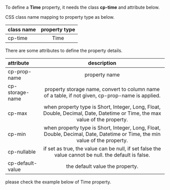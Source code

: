 To define a __Time__ property, it needs the class __cp-time__ and attribute below.

CSS class name mapping to property type as below.

|class name|property type|
|:------|:-------:|
|cp-time|Time|


There are some attributes to define the property details.

|attribute|description|
|:------|:-------:|
|cp-prop-name|property name|
|cp-storage-name|property storage name, convert to column name of a table, if not given, cp-prop-name is applied.|
|cp-max|when property type is Short, Integer, Long, Float, Double, Decimal, Date, Datetime or Time, the max value of the property.|
|cp-min|when property type is Short, Integer, Long, Float, Double, Decimal, Date, Datetime or Time, the min value of the property.|
|cp-nullable|if set as true, the value can be null, if set false the value cannot be null. the default is false.|
|cp-default-value| the default value the property.|


please check the example below of Time property.